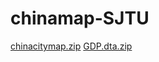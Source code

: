# chinamap-SJTU
[chinacitymap.zip](https://github.com/JanetZhang93/chinamap-SJTU/files/6175120/chinacitymap.zip)
[GDP.dta.zip](https://github.com/JanetZhang93/chinamap-SJTU/files/6176707/GDP.dta.zip)
